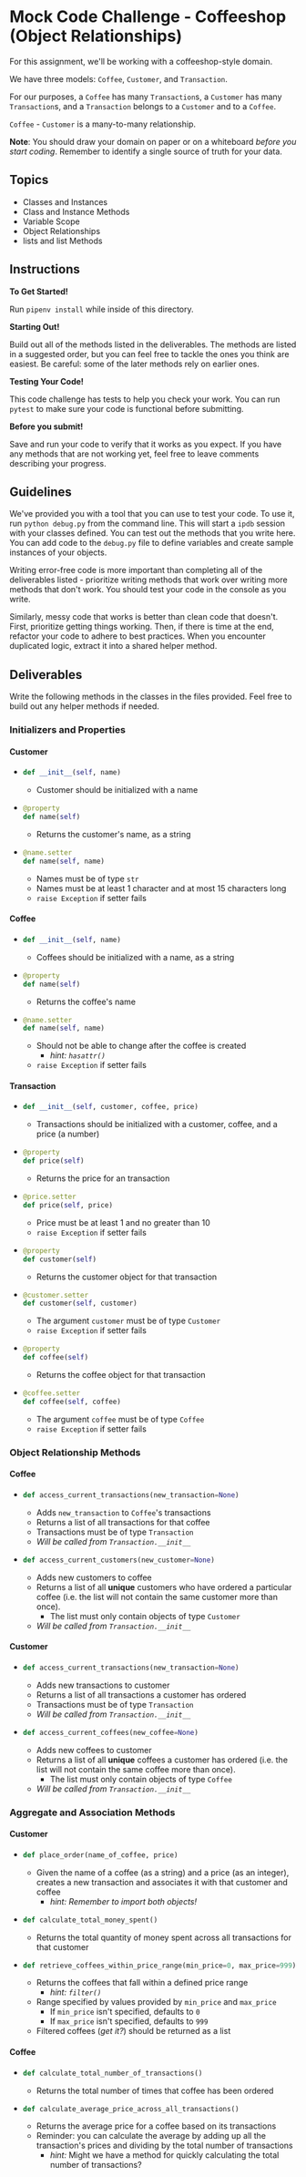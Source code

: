 # Mock Code Challenge - Coffeeshop (Object Relationships)

For this assignment, we'll be working with a coffeeshop-style domain.

We have three models: `Coffee`, `Customer`, and `Transaction`.

For our purposes, a `Coffee` has many `Transaction`s, a `Customer` has many
`Transaction`s, and a `Transaction` belongs to a `Customer` and to a `Coffee`.

`Coffee` - `Customer` is a many-to-many relationship. 

**Note**: You should draw your domain on paper or on a whiteboard _before you
start coding_. Remember to identify a single source of truth for your data.

## Topics

- Classes and Instances
- Class and Instance Methods
- Variable Scope
- Object Relationships
- lists and list Methods

## Instructions

**To Get Started!** 

Run `pipenv install` while inside of this directory.

**Starting Out!** 

Build out all of the methods listed in the deliverables. The methods are listed
in a suggested order, but you can feel free to tackle the ones you think are
easiest. Be careful: some of the later methods rely on earlier ones.

**Testing Your Code!** 

This code challenge has tests to help you check your work. You
can run `pytest` to make sure your code is functional before submitting.

**Before you submit!** 

Save and run your code to verify that it works as you
expect. If you have any methods that are not working yet, feel free to leave
comments describing your progress.

## Guidelines

We've provided you with a tool that you can use to test your code. To use it,
run `python debug.py` from the command line. This will start a `ipdb` session
with your classes defined. You can test out the methods that you write here. You
can add code to the `debug.py` file to define variables and create sample
instances of your objects.

Writing error-free code is more important than completing all of the
deliverables listed - prioritize writing methods that work over writing more
methods that don't work. You should test your code in the console as you write.

Similarly, messy code that works is better than clean code that doesn't. First,
prioritize getting things working. Then, if there is time at the end, refactor
your code to adhere to best practices. When you encounter duplicated logic,
extract it into a shared helper method.

## Deliverables

Write the following methods in the classes in the files provided. Feel free to
build out any helper methods if needed.

### Initializers and Properties

#### Customer

- 
  ```python
  def __init__(self, name)
  ```
  - Customer should be initialized with a name 
- 
  ```python
  @property
  def name(self)
  ```
    - Returns the customer's name, as a string
- 
  ```python
  @name.setter
  def name(self, name)
  ```
    - Names must be of type `str`
    - Names must be at least 1 character and at most 15 characters long
    - `raise Exception` if setter fails
      

#### Coffee

- 
  ```python
  def __init__(self, name)
  ```
  - Coffees should be initialized with a name, as a string
- 
  ```python
  @property
  def name(self)
  ```
    - Returns the coffee's name
- 
  ```python
  @name.setter
  def name(self, name)
  ```
    - Should not be able to change after the coffee is created
      - _hint: `hasattr()`_
    - `raise Exception` if setter fails

#### Transaction

- 
    ```python
    def __init__(self, customer, coffee, price)
    ```
  - Transactions should be initialized with a customer, coffee, and a price (a number)
- 
  ```python
  @property
  def price(self)
  ```
    - Returns the price for an transaction
- 
  ```python
  @price.setter
  def price(self, price)
  ```
    - Price must be at least 1 and no greater than 10
    - `raise Exception` if setter fails
- 
  ```python
  @property
  def customer(self)
  ```
    - Returns the customer object for that transaction
- 
  ```python
  @customer.setter
  def customer(self, customer)
  ```
    - The argument `customer` must be of type `Customer`
    - `raise Exception` if setter fails
- 
  ```python
  @property
  def coffee(self)
  ```
    - Returns the coffee object for that transaction
- 
  ```python
  @coffee.setter
  def coffee(self, coffee)
  ```
    - The argument `coffee` must be of type `Coffee` 
    - `raise Exception` if setter fails

### Object Relationship Methods


#### Coffee

- 
  ```python
  def access_current_transactions(new_transaction=None)
  ```
  - Adds `new_transaction` to `Coffee`'s transactions
  - Returns a list of all transactions for that coffee
  - Transactions must be of type `Transaction`
  - _Will be called from `Transaction.__init__`_
- 
  ```python
  def access_current_customers(new_customer=None)
  ```
  - Adds new customers to coffee
  - Returns a list of all **unique** customers who have ordered a particular coffee (i.e. the list will not contain the same customer more than once).
    - The list must only contain objects of type `Customer`
  - _Will be called from `Transaction.__init__`_

#### Customer

- 
  ```python
  def access_current_transactions(new_transaction=None)
  ```
  - Adds new transactions to customer
  - Returns a list of all transactions a customer has ordered
  - Transactions must be of type `Transaction`
  - _Will be called from `Transaction.__init__`_
- 
  ```python
  def access_current_coffees(new_coffee=None)
  ```
  - Adds new coffees to customer
  - Returns a list of all **unique** coffees a customer has ordered (i.e. the list will not contain the same coffee more than once).
    - The list must only contain objects of type `Coffee`
  - _Will be called from `Transaction.__init__`_

### Aggregate and Association Methods

#### Customer


-
  ```python
  def place_order(name_of_coffee, price)
  ```
  - Given the name of a coffee (as a string) and a price (as an integer), creates a new transaction and associates it with that customer and coffee
    - _hint: Remember to import both objects!_
- 
  ```python
  def calculate_total_money_spent()
  ```
  - Returns the total quantity of money spent across all transactions for that customer
- 
  ```python
  def retrieve_coffees_within_price_range(min_price=0, max_price=999)
  ```
  - Returns the coffees that fall within a defined price range
    - _hint: `filter()`_
  - Range specified by values provided by `min_price` and `max_price`
    - If `min_price` isn't specified, defaults to `0`
    - If `max_price` isn't specified, defaults to `999`
  - Filtered coffees (_get it?_) should be returned as a list

#### Coffee

- 
  ```python
  def calculate_total_number_of_transactions()
  ```
  - Returns the total number of times that coffee has been ordered
- 
  ```python
  def calculate_average_price_across_all_transactions()
  ```
  - Returns the average price for a coffee based on its transactions
  - Reminder: you can calculate the average by adding up all the transaction's prices and
    dividing by the total number of transactions
    - _hint:_ Might we have a method for quickly calculating the total number of transactions?